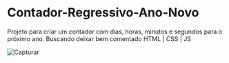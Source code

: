 # Contador-Regressivo-Ano-Novo
Projeto para criar um contador com dias, horas, minutos e segundos para o próximo ano. 
Buscando deixar bem comentado
HTML | CSS | JS


![Capturar](https://user-images.githubusercontent.com/107281625/209415718-fa7f670f-9af2-4efb-aa90-4c7965fb7665.JPG)

